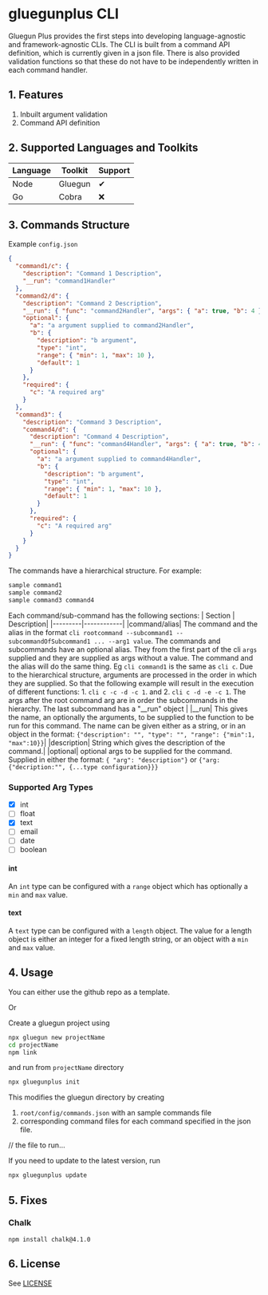 # gluegunplus CLI

Gluegun Plus provides the first steps into developing language-agnostic and framework-agnostic CLIs. The CLI is built from a command API definition, which is currently given in a json file. There is also provided validation functions so that these do not have to be independently written in each command handler.

## 1. Features

1. Inbuilt argument validation
2. Command API definition

## 2. Supported Languages and Toolkits

| Language | Toolkit | Support |
| -------- | ------- | ------- |
| Node     | Gluegun | ✔       |
| Go       | Cobra   | ❌      |

## 3. Commands Structure

Example `config.json`

```json
{
  "command1/c": {
    "description": "Command 1 Description",
    "__run": "command1Handler"
  },
  "command2/d": {
    "description": "Command 2 Description",
    "__run": { "func": "command2Handler", "args": { "a": true, "b": 4 } },
    "optional": {
      "a": "a argument supplied to command2Handler",
      "b": {
        "description": "b argument",
        "type": "int",
        "range": { "min": 1, "max": 10 },
        "default": 1
      }
    },
    "required": {
      "c": "A required arg"
    }
  },
  "command3": {
    "description": "Command 3 Description",
    "command4/d": {
      "description": "Command 4 Description",
      "__run": { "func": "command4Handler", "args": { "a": true, "b": 4 } },
      "optional": {
        "a": "a argument supplied to command4Handler",
        "b": {
          "description": "b argument",
          "type": "int",
          "range": { "min": 1, "max": 10 },
          "default": 1
        }
      },
      "required": {
        "c": "A required arg"
      }
    }
  }
}
```

The commands have a hierarchical structure. For example:

```bash
sample command1 
sample command2 
sample command3 command4
```

Each command/sub-command has the following sections:
| Section | Description|
|---------|------------|
|command/alias| The command and the alias in the format `cli rootcommand --subcommand1 --subcommandOfSubcommand1 ... --arg1 value`. The commands and subcommands have an optional alias. They from the first part of the cli `args` supplied and they are supplied as args without a value. The command and the alias will do the same thing. Eg `cli command1` is the same as `cli c`. Due to the hierarchical structure, arguments are processed in the order in which they are supplied. So that the following example will result in the execution of different functions: 1.  `cli c -c -d -c 1`. and 2.  `cli c -d -e -c 1`. The args after the root command arg are in order the subcommands in the hierarchy. The last subcommand has a "__run" object |
|__run| This gives the name, an optionally the arguments, to be supplied to the function to be run for this command. The name can be given either as a string, or in an object in the format: `{"description": "", "type": "", "range": {"min":1, "max":10}}`|
|description| String which gives the description of the command.|
|optional| optional args to be supplied for the command. Supplied in either the format: `{ "arg": "description"}` or `{"arg:{"decription:"", {...type configuration}}}`

### Supported Arg Types
- [x] int
- [ ] float
- [x] text
- [ ] email
- [ ] date
- [ ] boolean

#### int
An `int` type can be configured with a `range` object which has optionally a `min` and `max` value.

#### text
A `text` type can be configured with a `length` object. The value for a length object is either an integer for a fixed length string, or an object with a `min` and `max` value.

## 4. Usage

You can either use the github repo as a template.

Or

Create a gluegun project using

```bash
npx gluegun new projectName
cd projectName
npm link
```

and run from `projectName` directory

```bash
npx gluegunplus init
```

This modifies the gluegun directory by creating

1. `root/config/commands.json` with an sample commands file
2. corresponding command files for each command specified in the json file.

// the file to run...

If you need to update to the latest version, run

```bash
npx gluegunplus update
```

## 5. Fixes
### Chalk
`npm install chalk@4.1.0`

## 6. License

See [LICENSE](LICENSE.txt)
